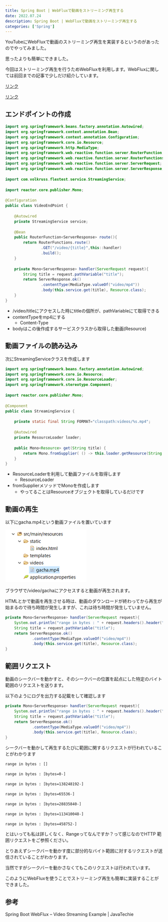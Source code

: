 ```yaml
---
title: Spring Boot | WebFluxで動画をストリーミング再生する
date: 2022.07.24
description: Spring Boot | WebFluxで動画をストリーミング再生する
categories: ['Spring']
---
```


YouTubeにWebFluxで動画のストリーミング再生を実装するというのがあったのでやってみました。

思ったよりも簡単にできました。

今回はストリーミング再生を行うためWebFluxを利用します。WebFluxに関しては前回までの記事で少しだけ紹介しています。

[リンク](/posts/p2985)


[リンク](/posts/p3043)


## エンドポイントの作成


```java
import org.springframework.beans.factory.annotation.Autowired;
import org.springframework.context.annotation.Bean;
import org.springframework.context.annotation.Configuration;
import org.springframework.core.io.Resource;
import org.springframework.http.MediaType;
import org.springframework.web.reactive.function.server.RouterFunction;
import org.springframework.web.reactive.function.server.RouterFunctions;
import org.springframework.web.reactive.function.server.ServerRequest;
import org.springframework.web.reactive.function.server.ServerResponse;

import com.volkruss.flextest.service.StreamingService;

import reactor.core.publisher.Mono;

@Configuration
public class VideoEndPoint {
	
	@Autowired
	private StreamingService service;
	
	@Bean
	public RouterFunction<ServerResponse> route(){
		return RouterFunctions.route()
				.GET("/video/{title}",this::handler)
				.build();	
	}
	
	private Mono<ServerResponse> handler(ServerRequest request){
		String title = request.pathVariable("title");
		return ServerResponse.ok()
				.contentType(MediaType.valueOf("video/mp4"))
				.body(this.service.get(title), Resource.class);
	}
}
```

* /video/titleにアクセスした時にtitleの個所が、pathVariableにて取得できる
* contentTypeをmp4にする
  * Content-Type
* bodyはこの後作成するサービスクラスから取得した動画(Resource)

## 動画ファイルの読み込み


次にStreamingServiceクラスを作成します

```java
import org.springframework.beans.factory.annotation.Autowired;
import org.springframework.core.io.Resource;
import org.springframework.core.io.ResourceLoader;
import org.springframework.stereotype.Component;

import reactor.core.publisher.Mono;

@Component
public class StreamingService {
	
	private static final String FORMAT="classpath:videos/%s.mp4";
	
	@Autowired
	private ResourceLoader loader;
	
	public Mono<Resource> get(String title) {
		return Mono.fromSupplier( () -> this.loader.getResource(String.format(FORMAT, title)));
	}
}
```

* ResourceLoaderを利用して動画ファイルを取得します
  * ResourceLoader
* fromSupplierメソッドでMonoを作成します
  * やってることはResourceオブジェクトを取得しているだけです

## 動画の再生


以下にgacha.mp4という動画ファイルを置いています

![画像](/3057/1.png)


ブラウザで/video/gachaにアクセスすると動画が再生されます。

HTMLとかで動画を再生させる時は、動画のダウンロードが終わってから再生が始まるので待ち時間が発生しますが、これは待ち時間が発生していません。



```java
private Mono<ServerResponse> handler(ServerRequest request){
	System.out.println("range in bytes : " + request.headers().header("Range"));
	String title = request.pathVariable("title");
	return ServerResponse.ok()
			.contentType(MediaType.valueOf("video/mp4"))
			.body(this.service.get(title), Resource.class);
}
```


## 範囲リクエスト


動画のシークバーを動かすと、そのシークバーの位置を起点にした特定のバイト範囲のリクエストを送ります。

以下のようにログを出力する記載をして確認します

```java
private Mono<ServerResponse> handler(ServerRequest request){
	System.out.println("range in bytes : " + request.headers().header("Range"));
	String title = request.pathVariable("title");
	return ServerResponse.ok()
			.contentType(MediaType.valueOf("video/mp4"))
			.body(this.service.get(title), Resource.class);
}
```


シークバーを動かして再生するたびに範囲に関するリクエストが行われていることがわかります
```
range in bytes : []

range in bytes : [bytes=0-]

range in bytes : [bytes=138248192-]

range in bytes : [bytes=65536-]

range in bytes : [bytes=28835840-]

range in bytes : [bytes=113410048-]

range in bytes : [bytes=458752-]
```

とはいっても私は詳しくなく、Rangeってなんですか？って感じなのでHTTP 範囲リクエストをご参照ください。

とりあえずシークバーを動かす度に部分的なバイト範囲に対するリクエストが送信されていることがわかります。

当然ですがシークバーを動かさなくてもこのリクエストは行われています。

このようにWebFluxを使うことでストリーミング再生も簡単に実装することができました。

## 参考


Spring Boot WebFlux – Video Streaming Example | JavaTechie
